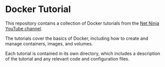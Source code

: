# Docker Tutorial

This repository contains a collection of Docker tutorials from the [Net Ninja YouTube channel](https://www.youtube.com/playlist?list=PL4cUxeGkcC9hxjeEtdHFNYMtCpjNBm3h7).

The tutorials cover the basics of Docker, including how to create and manage containers, images, and volumes.

Each tutorial is contained in its own directory, which includes a description of the tutorial and any relevant code and configuration files.
